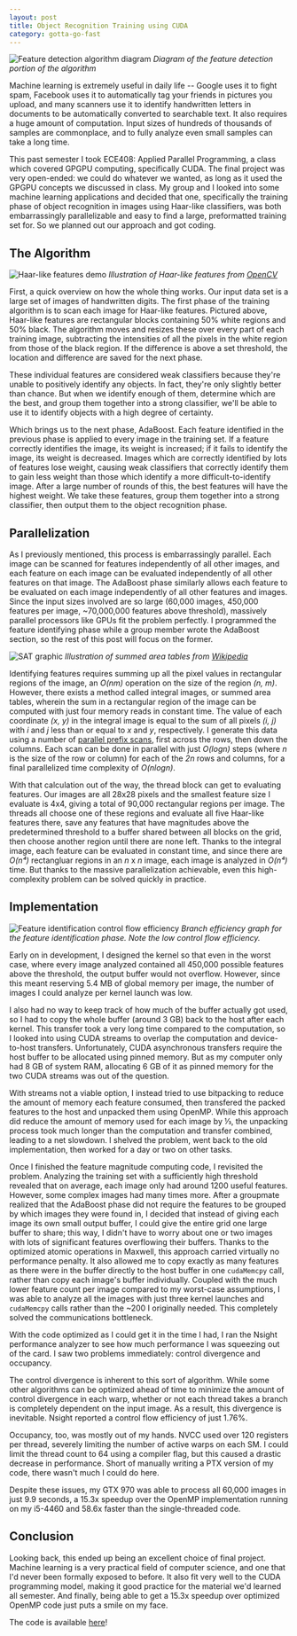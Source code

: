 ```yaml
---
layout: post
title: Object Recognition Training using CUDA
category: gotta-go-fast
---
```


![Feature detection algorithm diagram](/assets/FeatureDetection/FeatureDetection.png)
*Diagram of the feature detection portion of the algorithm*

Machine learning is extremely useful in daily life -- Google uses it to fight spam, Facebook uses it to automatically tag your friends in pictures you upload, and many scanners use it to identify handwritten letters in documents to be automatically converted to searchable text. It also requires a huge amount of computation. Input sizes of hundreds of thousands of samples are commonplace, and to fully analyze even small samples can take a long time.

This past semester I took ECE408: Applied Parallel Programming, a class which covered GPGPU computing, specifically CUDA. The final project was very open-ended: we could do whatever we wanted, as long as it used the GPGPU concepts we discussed in class. My group and I looked into some machine learning applications and decided that one, specifically the training phase of object recognition in images using Haar-like classifiers, was both embarrassingly parallelizable and easy to find a large, preformatted training set for. So we planned out our approach and got coding.

<!--more-->

The Algorithm
-------------

![Haar-like features demo](/assets/FeatureDetection/Haarlike.png)
*Illustration of Haar-like features from [OpenCV](http://docs.opencv.org/master/d7/d8b/tutorial_py_face_detection.html#gsc.tab=0)*

First, a quick overview on how the whole thing works. Our input data set is a large set of images of handwritten digits. The first phase of the training algorithm is to scan each image for Haar-like features. Pictured above, Haar-like features are rectangular blocks containing 50% white regions and 50% black. The algorithm moves and resizes these over every part of each training image, subtracting the intensities of all the pixels in the white region from those of the black region. If the difference is above a set threshold, the location and difference are saved for the next phase.

These individual features are considered weak classifiers because they're unable to positively identify any objects. In fact, they're only slightly better than chance. But when we identify enough of them, determine which are the best, and group them together into a strong classifier, we'll be able to use it to identify objects with a high degree of certainty.

Which brings us to the next phase, AdaBoost. Each feature identified in the previous phase is applied to every image in the training set. If a feature correctly identifies the image, its weight is increased; if it fails to identify the image, its weight is decreased. Images which are correctly identified by lots of features lose weight, causing weak classifiers that correctly identify them to gain less weight than those which identify a more difficult-to-identify image. After a large number of rounds of this, the best features will have the highest weight. We take these features, group them together into a strong classifier, then output them to the object recognition phase.

Parallelization
---------------

As I previously mentioned, this process is embarrassingly parallel. Each image can be scanned for features independently of all other images, and each feature on each image can be evaluated independently of all other features on that image. The AdaBoost phase similarly allows each feature to be evaluated on each image independently of all other features and images. Since the input sizes involved are so large (60,000 images, 450,000 features per image, ~70,000,000 features above threshold), massively parallel processors like GPUs fit the problem perfectly. I programmed the feature identifying phase while a group member wrote the AdaBoost section, so the rest of this post will focus on the former.

![SAT graphic](/assets/FeatureDetection/SAT.png)
*Illustration of summed area tables from [Wikipedia](https://en.wikipedia.org/wiki/Summed_area_table)*

Identifying features requires summing up all the pixel values in rectangular regions of the image, an _O(nm)_ operation on the size of the region _(n, m)_. However, there exists a method called integral images, or summed area tables, wherein the sum in a rectangular region of the image can be computed with just four memory reads in constant time. The value of each coordinate _(x, y)_ in the integral image is equal to the sum of all pixels _(i, j)_ with _i_ and _j_ less than or equal to _x_ and _y_, respectively. I generate this data using a number of [parallel prefix scans](https://en.wikipedia.org/wiki/Prefix_sum#Parallel_algorithm), first across the rows, then down the columns. Each scan can be done in parallel with just _O(logn)_ steps (where _n_ is the size of the row or column) for each of the _2n_ rows and columns, for a final parallelized time complexity of _O(nlogn)_.

With that calculation out of the way, the thread block can get to evaluating features. Our images are all 28x28 pixels and the smallest feature size I evaluate is 4x4, giving a total of 90,000 rectangular regions per image. The threads all choose one of these regions and evaluate all five Haar-like features there, save any features that have magnitudes above the predetermined threshold to a buffer shared between all blocks on the grid, then choose another region until there are none left. Thanks to the integral image, each feature can be evaluated in constant time, and since there are _O(n⁴)_ rectangluar regions in an _n_ x _n_ image, each image is analyzed in _O(n⁴)_ time. But thanks to the massive parallelization achievable, even this high-complexity problem can be solved quickly in practice.

Implementation
--------------

![Feature identification control flow efficiency](/assets/FeatureDetection/FeatureIdentifierEfficiency.png)
*Branch efficiency graph for the feature identification phase. Note the low control flow efficiency.*

Early on in development, I designed the kernel so that even in the worst case, where every image analyzed contained all 450,000 possible features above the threshold, the output buffer would not overflow. However, since this meant reserving 5.4 MB of global memory per image, the number of images I could analyze per kernel launch was low.

I also had no way to keep track of how much of the buffer actually got used, so I had to copy the whole buffer (around 3 GB) back to the host after each kernel. This transfer took a very long time compared to the computation, so I looked into using CUDA streams to overlap the computation and device-to-host transfers. Unfortunately, CUDA asynchronous transfers require the host buffer to be allocated using pinned memory. But as my computer only had 8 GB of system RAM, allocating 6 GB of it as pinned memory for the two CUDA streams was out of the question.

With streams not a viable option, I instead tried to use bitpacking to reduce the amount of memory each feature consumed, then transfered the packed features to the host and unpacked them using OpenMP. While this approach did reduce the amount of memory used for each image by ⅓, the unpacking process took much longer than the computation and transfer combined, leading to a net slowdown. I shelved the problem, went back to the old implementation, then worked for a day or two on other tasks.

Once I finished the feature magnitude computing code, I revisited the problem. Analyzing the training set with a sufficiently high threshold revealed that on average, each image only had around 1200 useful features. However, some complex images had many times more. After a groupmate realized that the AdaBoost phase did not require the features to be grouped by which images they were found in, I decided that instead of giving each image its own small output buffer, I could give the entire grid one large buffer to share; this way, I didn't have to worry about one or two images with lots of significant features overflowing their buffers. Thanks to the optimized atomic operations in Maxwell, this approach carried virtually no performance penalty. It also allowed me to copy exactly as many features as there were in the buffer directly to the host buffer in one `cudaMemcpy` call, rather than copy each image's buffer individually. Coupled with the much lower feature count per image compared to my worst-case assumptions, I was able to analyze all the images with just three kernel launches and `cudaMemcpy` calls rather than the ~200 I originally needed. This completely solved the communications bottleneck.

With the code optimized as I could get it in the time I had, I ran the Nsight performance analyzer to see how much performance I was squeezing out of the card. I saw two problems immediately: control divergence and occupancy.

The control divergence is inherent to this sort of algorithm. While some other algorithms can be optimized ahead of time to minimize the amount of control divergence in each warp, whether or not each thread takes a branch is completely dependent on the input image. As a result, this divergence is inevitable. Nsight reported a control flow efficiency of just 1.76%.

Occupancy, too, was mostly out of my hands. NVCC used over 120 registers per thread, severely limiting the number of active warps on each SM. I could limit the thread count to 64 using a compiler flag, but this caused a drastic decrease in performance. Short of manually writing a PTX version of my code, there wasn't much I could do here.

Despite these issues, my GTX 970 was able to process all 60,000 images in just 9.9 seconds, a 15.3x speedup over the OpenMP implementation running on my i5-4460 and 58.6x faster than the single-threaded code.

Conclusion
----------

Looking back, this ended up being an excellent choice of final project. Machine learning is a very practical field of computer science, and one that I'd never been formally exposed to before. It also fit very well to the CUDA programming model, making it good practice for the material we'd learned all semester. And finally, being able to get a 15.3x speedup over optimized OpenMP code just puts a smile on my face.

The code is available [here](https://github.com/karmeleon/ImageRecognitionCUDA)!
